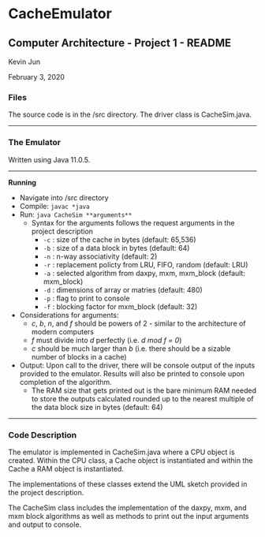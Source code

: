 # CacheEmulator
## Computer Architecture - Project 1 - README
Kevin Jun 

February 3, 2020

### Files
The source code is in the /src directory. The driver class is CacheSim.java. 

---

### The Emulator
Written using Java 11.0.5.

---

**Running**
* Navigate into /src directory
* Compile: ```javac *java```
* Run: ```java CacheSim **arguments**```
    * Syntax for the arguments follows the request arguments in the project description
        * ```-c``` : size of the cache in bytes (default: 65,536)
        * ```-b``` : size of a data block in bytes (default: 64)
        * ```-n``` : n-way associativity (default: 2)
        * ```-r``` : replacement policty from LRU, FIFO, random (default: LRU)
        * ```-a``` : selected algorithm from daxpy, mxm, mxm_block (default: mxm_block)
        * ```-d``` : dimensions of array or matries (default: 480)
        * ```-p``` : flag to print to console
        * ```-f``` : blocking factor for mxm_block (default: 32)
* Considerations for arguments:
   * _c_, _b_, _n_, and _f_ should be powers of 2 - similar to the architecture of modern computers
   * _f_ must divide into _d_ perfectly (i.e. _d mod f = 0_)
   * _c_ should be much larger than _b_ (i.e. there should be a sizable number of blocks in a cache)
* Output: Upon call to the driver, there will be console output of the inputs provided to the emulator. Results will also be
printed to console upon completion of the algorithm.
   * The RAM size that gets printed out is the bare minimum RAM needed to store the outputs calculated rounded up to the nearest multiple of the data block size in bytes (default: 64)
   
---

### Code Description

The emulator is implemented in CacheSim.java where a CPU object is created. Within the CPU class, a Cache object is instantiated and within the Cache a RAM object is instantiated.

The implementations of these classes extend the UML sketch provided in the project description.

The CacheSim class includes the implementation of the daxpy, mxm, and mxm block algorithms as well as methods to print out the input arguments and output to console.
